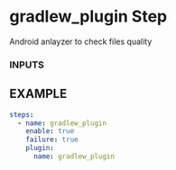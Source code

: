 # gradlew_plugin Step
Android anlayzer to check files quality

### INPUTS


## EXAMPLE 

```yml
steps:
  - name: gradlew_plugin
    enable: true
    failure: true
    plugin:
      name: gradlew_plugin
```
